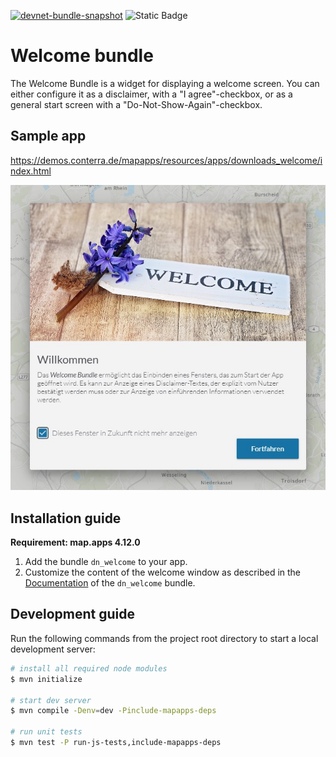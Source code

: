 [![devnet-bundle-snapshot](https://github.com/conterra/mapapps-welcome/actions/workflows/devnet-bundle-snapshot.yml/badge.svg)](https://github.com/conterra/mapapps-welcome/actions/workflows/devnet-bundle-snapshot.yml)
![Static Badge](https://img.shields.io/badge/tested_for_map.apps-4.18.0-%20?labelColor=%233E464F&color=%232FC050)
# Welcome bundle
The Welcome Bundle is a widget for displaying a welcome screen. You can either configure it as a disclaimer, with a "I agree"-checkbox, or as a general start screen with a "Do-Not-Show-Again"-checkbox.

## Sample app
https://demos.conterra.de/mapapps/resources/apps/downloads_welcome/index.html

![Screenshot App](https://github.com/conterra/mapapps-welcome/blob/master/screenshot.JPG)

## Installation guide
**Requirement: map.apps 4.12.0**

1. Add the bundle `dn_welcome` to your app.
2. Customize the content of the welcome window as described in the [Documentation](https://github.com/conterra/mapapps-welcome/tree/master/src/main/js/bundles/dn_welcome) of the `dn_welcome` bundle.



## Development guide
Run the following commands from the project root directory to start a local development server:

```bash
# install all required node modules
$ mvn initialize

# start dev server
$ mvn compile -Denv=dev -Pinclude-mapapps-deps

# run unit tests
$ mvn test -P run-js-tests,include-mapapps-deps
```
